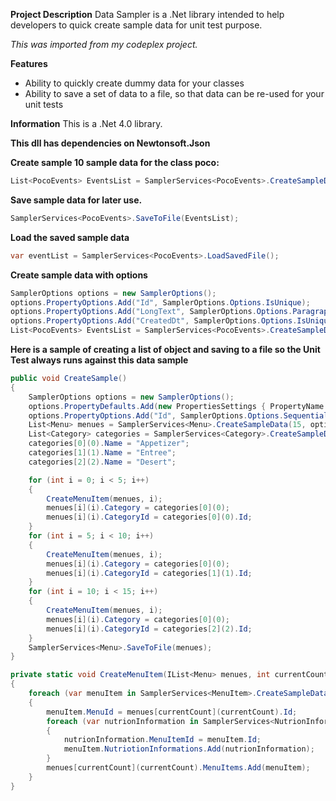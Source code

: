 **Project Description**
Data Sampler is a .Net library intended to help developers to quick create sample data for unit test purpose.

*This was imported from my codeplex project.*

**Features**
- Ability to quickly create dummy data for your classes
- Ability to save a set of data to a file, so that data can be re-used for your unit tests

**Information**
This is a .Net 4.0 library.

**This dll has dependencies on Newtonsoft.Json**

**Create sample 10 sample data for the class poco:**
```c#
List<PocoEvents> EventsList = SamplerServices<PocoEvents>.CreateSampleData(10);
```

**Save sample data for later use.**
```c#
SamplerServices<PocoEvents>.SaveToFile(EventsList);
```

**Load the saved sample data**
```c#
var eventList = SamplerServices<PocoEvents>.LoadSavedFile();
```

**Create sample data with options**
```c#
SamplerOptions options = new SamplerOptions();
options.PropertyOptions.Add("Id", SamplerOptions.Options.IsUnique);
options.PropertyOptions.Add("LongText", SamplerOptions.Options.Paragraph);
options.PropertyOptions.Add("CreatedDt", SamplerOptions.Options.IsUnique);
List<PocoEvents> EventsList = SamplerServices<PocoEvents>.CreateSampleData(100, options);
```

**Here is a sample of creating a list of object and saving to a file so the Unit Test always runs against this data sample**
```c#
public void CreateSample()
{
    SamplerOptions options = new SamplerOptions();
    options.PropertyDefaults.Add(new PropertiesSettings { PropertyName = "Id", PropertyValue = "1" }, SamplerOptions.Options.DefaultValue);
    options.PropertyOptions.Add("Id", SamplerOptions.Options.Sequential);
    List<Menu> menues = SamplerServices<Menu>.CreateSampleData(15, options);
    List<Category> categories = SamplerServices<Category>.CreateSampleData(3, options);
    categories[0](0).Name = "Appetizer";
    categories[1](1).Name = "Entree";
    categories[2](2).Name = "Desert";

    for (int i = 0; i < 5; i++)
    {
        CreateMenuItem(menues, i);
        menues[i](i).Category = categories[0](0);
        menues[i](i).CategoryId = categories[0](0).Id;
    }
    for (int i = 5; i < 10; i++)
    {
        CreateMenuItem(menues, i);
        menues[i](i).Category = categories[0](0);
        menues[i](i).CategoryId = categories[1](1).Id;
    }
    for (int i = 10; i < 15; i++)
    {
        CreateMenuItem(menues, i);
        menues[i](i).Category = categories[0](0);
        menues[i](i).CategoryId = categories[2](2).Id;
    }
    SamplerServices<Menu>.SaveToFile(menues);
}

private static void CreateMenuItem(IList<Menu> menues, int currentCount)
{
    foreach (var menuItem in SamplerServices<MenuItem>.CreateSampleData(_random.Next(2, 8)))
    {
        menuItem.MenuId = menues[currentCount](currentCount).Id;
        foreach (var nutrionInformation in SamplerServices<NutrionInformation>.CreateSampleData(_random.Next(3, 5)))
        {
            nutrionInformation.MenuItemId = menuItem.Id;
            menuItem.NutriotionInformations.Add(nutrionInformation);
        }
        menues[currentCount](currentCount).MenuItems.Add(menuItem);
    }
}
```